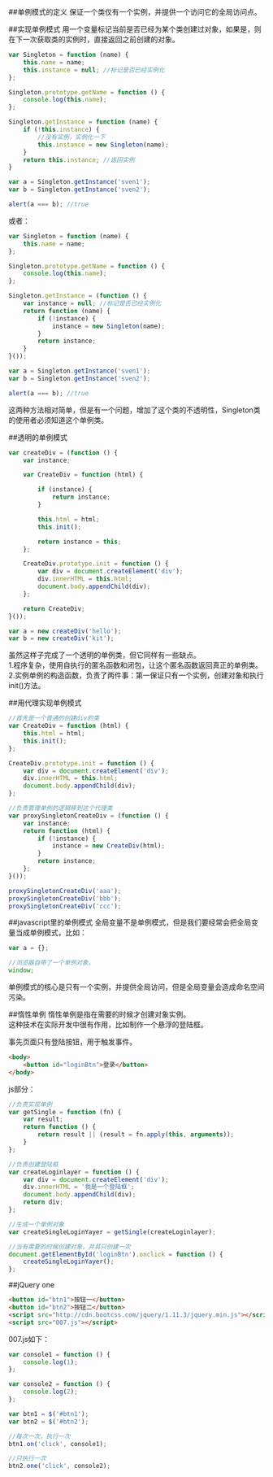 ##单例模式的定义
保证一个类仅有一个实例，并提供一个访问它的全局访问点。

##实现单例模式
用一个变量标记当前是否已经为某个类创建过对象，如果是，则在下一次获取类的实例时，直接返回之前创建的对象。
```js
var Singleton = function (name) {
    this.name = name;
    this.instance = null; //标记是否已经实例化
};

Singleton.prototype.getName = function () {
    console.log(this.name);
};

Singleton.getInstance = function (name) {
    if (!this.instance) {
        //没有实例，实例化一下
        this.instance = new Singleton(name);
    }
    return this.instance; //返回实例
}

var a = Singleton.getInstance('sven1');
var b = Singleton.getInstance('sven2');

alert(a === b); //true
```
或者：
```js
var Singleton = function (name) {
    this.name = name;
};

Singleton.prototype.getName = function () {
    console.log(this.name);
};

Singleton.getInstance = (function () {
    var instance = null; //标记是否已经实例化
    return function (name) {
        if (!instance) {
            instance = new Singleton(name);
        }
        return instance;
    }
}());

var a = Singleton.getInstance('sven1');
var b = Singleton.getInstance('sven2');

alert(a === b); //true
```
这两种方法相对简单，但是有一个问题，增加了这个类的不透明性，Singleton类的使用者必须知道这个单例类。

##透明的单例模式
```js
var createDiv = (function () {
    var instance;

    var CreateDiv = function (html) {

        if (instance) {
            return instance;
        }

        this.html = html;
        this.init();

        return instance = this;
    };

    CreateDiv.prototype.init = function () {
        var div = document.createElement('div');
        div.innerHTML = this.html;
        document.body.appendChild(div);
    };

    return CreateDiv;
}());

var a = new createDiv('hello');
var b = new createDiv('kit');
```
虽然这样子完成了一个透明的单例类，但它同样有一些缺点。       
1.程序复杂，使用自执行的匿名函数和闭包，让这个匿名函数返回真正的单例类。      
2.实例单例的构造函数，负责了两件事：第一保证只有一个实例，创建对象和执行init()方法。    


##用代理实现单例模式
```js
//首先是一个普通的创建div的类
var CreateDiv = function (html) {
    this.html = html;
    this.init();
};

CreateDiv.prototype.init = function () {
    var div = document.createElement('div');
    div.innerHTML = this.html;
    document.body.appendChild(div);
};

//负责管理单例的逻辑移到这个代理类
var proxySingletonCreateDiv = (function () {
    var instance;
    return function (html) {
        if (!instance) {
            instance = new CreateDiv(html);
        }
        return instance;
    };
}());

proxySingletonCreateDiv('aaa');
proxySingletonCreateDiv('bbb');
proxySingletonCreateDiv('ccc');
```

##javascript里的单例模式
全局变量不是单例模式，但是我们要经常会把全局变量当成单例模式，比如：
```js
var a = {};

//浏览器自带了一个单例对象。
window;
```
单例模式的核心是只有一个实例，并提供全局访问，但是全局变量会造成命名空间污染。

##惰性单例
惰性单例是指在需要的时候才创建对象实例。     
这种技术在实际开发中很有作用，比如制作一个悬浮的登陆框。   

事先页面只有登陆按钮，用于触发事件。
```html
<body>
    <button id="loginBtn">登录</button>
</body>
```
js部分：
```js
//负责实现单例
var getSingle = function (fn) {
    var result;
    return function () {
        return result || (result = fn.apply(this, arguments));
    }
};

//负责创建登陆框
var createLoginlayer = function () {
    var div = document.createElement('div');
    div.innerHTML = '我是一个登陆框';
    document.body.appendChild(div);
    return div;
};

//生成一个单例对象
var createSingleLoginYayer = getSingle(createLoginlayer);

//当有需要的时候创建对象，并具只创建一次
document.getElementById('loginBtn').onclick = function () {
    createSingleLoginYayer();
};
```

##jQuery one
```html
<button id="btn1">按钮一</button>
<button id="btn2">按钮二</button>
<script src="http://cdn.bootcss.com/jquery/1.11.3/jquery.min.js"></script>
<script src="007.js"></script>
```
007.js如下：
```js
var console1 = function () {
    console.log(1);
};

var console2 = function () {
    console.log(2);
};

var btn1 = $('#btn1');
var btn2 = $('#btn2');

//每次一次，执行一次
btn1.on('click', console1);

//只执行一次
btn2.one('click', console2);
```
